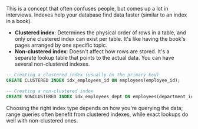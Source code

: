 This is a concept that often confuses people, but comes up a lot in interviews. Indexes help your database find data faster (similar to an index in a book).

- **Clustered index**: Determines the physical order of rows in a table, and only one clustered index can exist per table. It's like having the book's pages arranged by one specific topic.
- **Non-clustered index**: Doesn't affect how rows are stored. It's a separate lookup table that points to the actual data. You can have several non-clustered indexes.

```sql
-- Creating a clustered index (usually on the primary key)
CREATE CLUSTERED INDEX idx_employees_id ON employees(employee_id);

-- Creating a non-clustered index
CREATE NONCLUSTERED INDEX idx_employees_dept ON employees(department_id);
```

Choosing the right index type depends on how you're querying the data; range queries often benefit from clustered indexes, while exact lookups do well with non-clustered ones. 